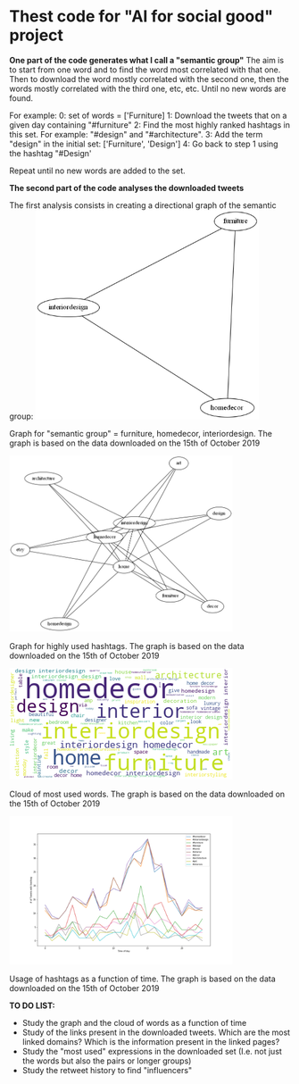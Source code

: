 # Thest code for "AI for social good" project

**One part of the code generates what I call a "semantic group"**
The aim is to start from one word and to find the word most correlated with that one.
Then to download the word mostly correlated with the second one, then the words mostly correlated with the third one, etc, etc.
Until no new words are found.

For example:
0: set of words = ['Furniture]
1: Download the tweets that on a given day containing "#furniture"
2: Find the most highly ranked hashtags in this set. For example: "#design" and "#architecture".
3: Add the term "design" in the initial set: ['Furniture', 'Design']
4: Go back to step 1 using the hashtag "#Design'

Repeat until no new words are added to the set.

**The second part of the code analyses the downloaded tweets**
<p>
The first analysis consists in creating a directional graph of the semantic group:

<img src="https://github.com/ecancellieri/My_twitter_apps/blob/master/creating_semantic_group/graph_0.1.png" width="400">
<p>
Graph for "semantic group" = furniture, homedecor, interiordesign. The graph is based on the data downloaded on the 15th of October 2019
<p>
<img src="https://github.com/ecancellieri/My_twitter_apps/blob/master/creating_semantic_group/graph_0.2.png" width="400">
<p>
Graph for highly used hashtags. The graph is based on the data downloaded on the 15th of October 2019
<p>
<img src="https://github.com/ecancellieri/My_twitter_apps/blob/master/creating_semantic_group/cloud_of_words_0.1.png" width="400">
<p>
Cloud of most used words. The graph is based on the data downloaded on the 15th of October 2019
<p>
<img src="https://github.com/ecancellieri/My_twitter_apps/blob/master/creating_semantic_group/hashtags_frequency_0.1.png" width="400">
<p>
Usage of hashtags as a function of time. The graph is based on the data downloaded on the 15th of October 2019




**TO DO LIST:**
- Study the graph and the cloud of words as a function of time
- Study of the links present in the downloaded tweets. Which are the most linked domains? Which is the information present in the linked pages?
- Study the "most used" expressions in the downloaded set (I.e. not just the words but also the pairs or longer groups)
- Study the retweet history to find "influencers"
